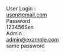 

User Login :<br>
user@email.com<br>
Password<br>
123456Sen<br>
Admin :<br>
admin@example.com <br>
same password 


